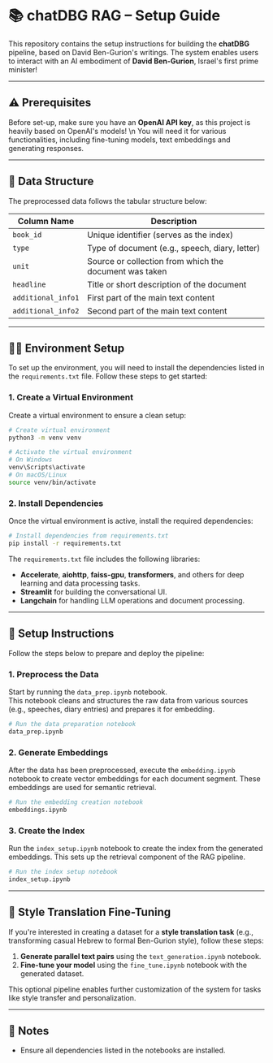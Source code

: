 # 📚 chatDBG RAG – Setup Guide

This repository contains the setup instructions for building the **chatDBG** pipeline, based on David Ben-Gurion's writings. The system enables users to interact with an AI embodiment of **David Ben-Gurion**, Israel's first prime minister!

---

## ⚠️ Prerequisites

Before set-up, make sure you have an **OpenAI API key**, as this project is heavily based on OpenAI's models! \n
You will need it for various functionalities, including fine-tuning models, text embeddings and generating responses.

---

## 📁 Data Structure

The preprocessed data follows the tabular structure below:

| Column Name        | Description                                                     |
|--------------------|-----------------------------------------------------------------|
| `book_id`          | Unique identifier (serves as the index)                         |
| `type`             | Type of document (e.g., speech, diary, letter)                  |
| `unit`             | Source or collection from which the document was taken          |
| `headline`         | Title or short description of the document                      |
| `additional_info1` | First part of the main text content                             |
| `additional_info2` | Second part of the main text content                            |

---

## 🧑‍💻 Environment Setup

To set up the environment, you will need to install the dependencies listed in the `requirements.txt` file. Follow these steps to get started:

### 1. Create a Virtual Environment

Create a virtual environment to ensure a clean setup:

```bash
# Create virtual environment
python3 -m venv venv

# Activate the virtual environment
# On Windows
venv\Scripts\activate
# On macOS/Linux
source venv/bin/activate
```

### 2. Install Dependencies

Once the virtual environment is active, install the required dependencies:

```bash
# Install dependencies from requirements.txt
pip install -r requirements.txt
```

The `requirements.txt` file includes the following libraries:

- **Accelerate**, **aiohttp**, **faiss-gpu**, **transformers**, and others for deep learning and data processing tasks.
- **Streamlit** for building the conversational UI.
- **Langchain** for handling LLM operations and document processing.

---

## 🔧 Setup Instructions

Follow the steps below to prepare and deploy the pipeline:

### 1. Preprocess the Data

Start by running the `data_prep.ipynb` notebook.  
This notebook cleans and structures the raw data from various sources (e.g., speeches, diary entries) and prepares it for embedding.

```bash
# Run the data preparation notebook
data_prep.ipynb
```

### 2. Generate Embeddings

After the data has been preprocessed, execute the `embedding.ipynb` notebook to create vector embeddings for each document segment. These embeddings are used for semantic retrieval.

```bash
# Run the embedding creation notebook
embeddings.ipynb
```

### 3. Create the Index

Run the `index_setup.ipynb` notebook to create the index from the generated embeddings. This sets up the retrieval component of the RAG pipeline.

```bash
# Run the index setup notebook
index_setup.ipynb
```

---

## 🧪 Style Translation Fine-Tuning

If you're interested in creating a dataset for a **style translation task** (e.g., transforming casual Hebrew to formal Ben-Gurion style), follow these steps:

1. **Generate parallel text pairs** using the `text_generation.ipynb` notebook.
2. **Fine-tune your model** using the `fine_tune.ipynb` notebook with the generated dataset.

This optional pipeline enables further customization of the system for tasks like style transfer and personalization.

---

## 📝 Notes

- Ensure all dependencies listed in the notebooks are installed.
